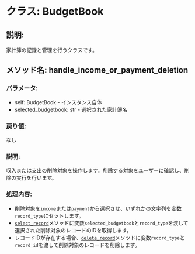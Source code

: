# クラス: BudgetBook

## 説明:
家計簿の記録と管理を行うクラスです。

## メソッド名: handle_income_or_payment_deletion
### パラメータ:
- self: BudgetBook - インスタンス自体
- selected_budgetbook: str - 選択された家計簿名
### 戻り値:
なし
### 説明:
収入または支出の削除対象を操作します。削除する対象をユーザーに確認し、削除の実行を行います。
### 処理内容:
- 削除対象を`income`または`payment`から選択させ、いずれかの文字列を変数`record_type`にセットします。
- [`select_record`](./select_record.html)メソッドに変数`selected_budgetbook`と`record_type`を渡して選択された削除対象のレコードのIDを取得します。
- レコードIDが存在する場合、[`delete_record`](./delete_record.html)メソッドに変数`record_type`と`record_id`を渡して削除対象のレコードを削除します。

